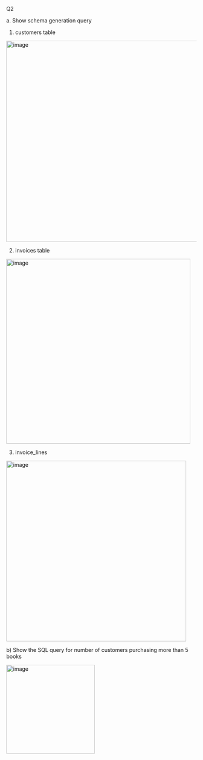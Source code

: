 Q2

a. Show schema generation query

1) customers table



<img width="530" alt="image" src="https://github.com/ainurasyikin/ks_assignment/assets/116057562/89228898-94a3-4582-8858-8cdf75964951">







2) invoices table



<img width="487" alt="image" src="https://github.com/ainurasyikin/ks_assignment/assets/116057562/15af1470-6126-4071-8cd8-7f1745836e6d">








3) invoice_lines



<img width="476" alt="image" src="https://github.com/ainurasyikin/ks_assignment/assets/116057562/15e201bf-c669-4cc4-8e77-1bbac7109255">



b) Show the SQL query for number of customers purchasing more than 5 books


<img width="234" alt="image" src="https://github.com/ainurasyikin/ks_assignment/assets/116057562/a9044694-d651-435f-aa72-2aaa163505cf">
